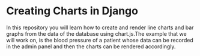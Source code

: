 # Creating Charts in Django

In this repository you will learn how to create and render line charts and bar graphs 
from the data of the database using chart.js.The example that we will work on, is the 
blood pressure of a patient whose data can be recorded in the admin panel and then the
charts can be rendered accordingly.
